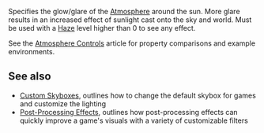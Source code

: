 Specifies the glow/glare of the [Atmosphere](https://developer.roblox.com/en-us/api-reference/class/Atmosphere) around the sun. More glare results in an increased effect of sunlight cast onto the sky and world. Must be used with a [Haze](https://developer.roblox.com/en-us/api-reference/property/Atmosphere/Haze) level higher than 0 to see any effect.

See the [Atmosphere Controls](https://developer.roblox.com/en-us/articles/Atmosphere) article for property comparisons and example environments.

See also
--------

*   [Custom Skyboxes](https://developer.roblox.com/en-us/articles/Custom-Skyboxes), outlines how to change the default skybox for games and customize the lighting
*   [Post-Processing Effects](https://developer.roblox.com/en-us/articles/Post-Processing-Effects), outlines how post-processing effects can quickly improve a game's visuals with a variety of customizable filters